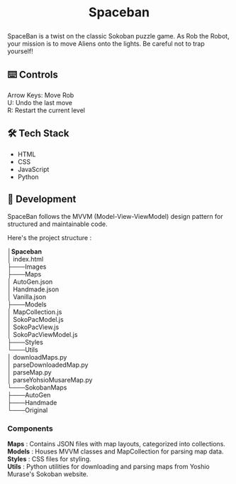 # <p align="center">Spaceban</p>

    
SpaceBan is a twist on the classic Sokoban puzzle game. As Rob the Robot, your mission is to move Aliens onto the lights. Be careful not to trap yourself!

## ⌨️ Controls
Arrow Keys: Move Rob <br/>
U: Undo the last move <br/>
R: Restart the current level<br/>

## 🛠️ Tech Stack
<ul>
    <li>HTML
    <li>CSS
    <li>JavaScript
    <li>Python
</ul>

## 🧐 Development
        
SpaceBan follows the MVVM (Model-View-ViewModel) design pattern for structured and maintainable code.<br/> 

<p>Here's the project structure :</p>
│<b>Spaceban</b><br/>
│   index.html<br/>
├───Images<br/>
├───Maps<br/>
│       AutoGen.json<br/>
│       Handmade.json<br/>
│       Vanilla.json<br/>
├───Models<br/>
│       MapCollection.js<br/>
│       SokoPacModel.js<br/>
│       SokoPacView.js<br/>
│       SokoPacViewModel.js<br/>
├───Styles<br/>
└───Utils<br/>
    │   downloadMaps.py<br/>
    │   parseDownloadedMap.py<br/>
    │   parseMap.py<br/>
    │   parseYohsioMusareMap.py<br/>
    └───SokobanMaps<br/>
        ├───AutoGen<br/>
        ├───Handmade<br/>
        └───Original<br/>

### Components
<b>Maps</b> : Contains JSON files with map layouts, categorized into collections.<br/>
<b>Models</b> : Houses MVVM classes and MapCollection for parsing map data.<br/>
<b>Styles</b> : CSS files for styling.<br/>
<b>Utils</b> : Python utilities for downloading and parsing maps from Yoshio Murase's Sokoban website.<br/>